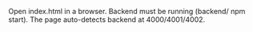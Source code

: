 Open index.html in a browser.
Backend must be running (backend/ npm start).
The page auto-detects backend at 4000/4001/4002.
